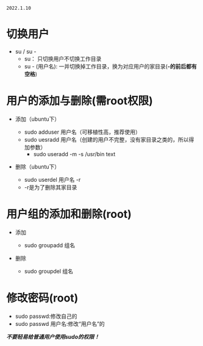 ```
2022.1.10
```

# 切换用户
- su / su -
    - su： 只切换用户不切换工作目录
    - su - (用户名): 一并切换掉工作目录，换为对应用户的家目录(**-的前后都有空格**)

# 用户的添加与删除(需root权限)
- 添加（ubuntu下）
    - sudo adduser 用户名（可移植性高，推荐使用）
    - sudo uesradd 用户名（创建的用户不完整，没有家目录之类的，所以得加参数）
        - sudo useradd -m -s /usr/bin text

- 删除（ubuntu下）
    - sudo userdel 用户名 -r
    - -r是为了删除其家目录

# 用户组的添加和删除(root)
- 添加
    - sudo groupadd 组名

- 删除
    - sudo groupdel 组名

# 修改密码(root)
- sudo passwd:修改自己的
- sudo passwd 用户名:修改“用户名”的

_**不要轻易给普通用户使用sudo的权限！**_